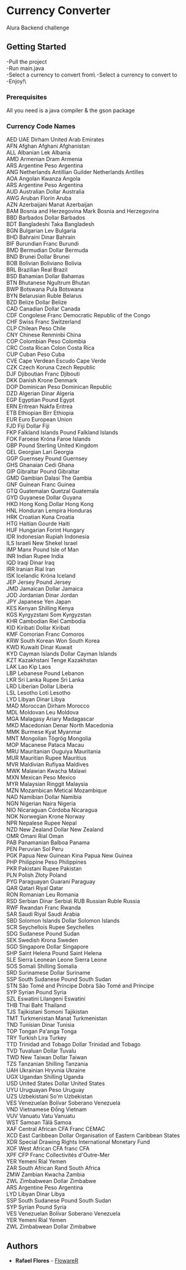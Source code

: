 # Currency Converter
Alura Backend challenge

## Getting Started

-Pull the project\
-Run main.java\
-Select a currency to convert from\ 
-Select a currency to convert to\
-Enjoy!\

### Prerequisites

All you need is a java compiler & the gson package

### Currency Code Names

AED	UAE Dirham	United Arab Emirates\
AFN	Afghan Afghani	Afghanistan\
ALL	Albanian Lek	Albania\
AMD	Armenian Dram	Armenia\
ARS	Argentine Peso	Argentina\
ANG	Netherlands Antillian Guilder	Netherlands Antilles\
AOA	Angolan Kwanza	Angola\
ARS	Argentine Peso	Argentina\
AUD	Australian Dollar	Australia\
AWG	Aruban Florin	Aruba\
AZN	Azerbaijani Manat	Azerbaijan\
BAM	Bosnia and Herzegovina Mark	Bosnia and Herzegovina\
BBD	Barbados Dollar	Barbados\
BDT	Bangladeshi Taka	Bangladesh\
BGN	Bulgarian Lev	Bulgaria\
BHD	Bahraini Dinar	Bahrain\
BIF	Burundian Franc	Burundi\
BMD	Bermudian Dollar	Bermuda\
BND	Brunei Dollar	Brunei\
BOB	Bolivian Boliviano	Bolivia\
BRL	Brazilian Real	Brazil\
BSD	Bahamian Dollar	Bahamas\
BTN	Bhutanese Ngultrum	Bhutan\
BWP	Botswana Pula	Botswana\
BYN	Belarusian Ruble	Belarus\
BZD	Belize Dollar	Belize\
CAD	Canadian Dollar	Canada\
CDF	Congolese Franc	Democratic Republic of the Congo\
CHF	Swiss Franc	Switzerland\
CLP	Chilean Peso	Chile\
CNY	Chinese Renminbi	China\
COP	Colombian Peso	Colombia\
CRC	Costa Rican Colon	Costa Rica\
CUP	Cuban Peso	Cuba\
CVE	Cape Verdean Escudo	Cape Verde\
CZK	Czech Koruna	Czech Republic\
DJF	Djiboutian Franc	Djibouti\
DKK	Danish Krone	Denmark\
DOP	Dominican Peso	Dominican Republic\
DZD	Algerian Dinar	Algeria\
EGP	Egyptian Pound	Egypt\
ERN	Eritrean Nakfa	Eritrea\
ETB	Ethiopian Birr	Ethiopia\
EUR	Euro	European Union\
FJD	Fiji Dollar	Fiji\
FKP	Falkland Islands Pound	Falkland Islands\
FOK	Faroese Króna	Faroe Islands\
GBP	Pound Sterling	United Kingdom\
GEL	Georgian Lari	Georgia\
GGP	Guernsey Pound	Guernsey\
GHS	Ghanaian Cedi	Ghana\
GIP	Gibraltar Pound	Gibraltar\
GMD	Gambian Dalasi	The Gambia\
GNF	Guinean Franc	Guinea\
GTQ	Guatemalan Quetzal	Guatemala\
GYD	Guyanese Dollar	Guyana\
HKD	Hong Kong Dollar	Hong Kong\
HNL	Honduran Lempira	Honduras\
HRK	Croatian Kuna	Croatia\
HTG	Haitian Gourde	Haiti\
HUF	Hungarian Forint	Hungary\
IDR	Indonesian Rupiah	Indonesia\
ILS	Israeli New Shekel	Israel\
IMP	Manx Pound	Isle of Man\
INR	Indian Rupee	India\
IQD	Iraqi Dinar	Iraq\
IRR	Iranian Rial	Iran\
ISK	Icelandic Króna	Iceland\
JEP	Jersey Pound	Jersey\
JMD	Jamaican Dollar	Jamaica\
JOD	Jordanian Dinar	Jordan\
JPY	Japanese Yen	Japan\
KES	Kenyan Shilling	Kenya\
KGS	Kyrgyzstani Som	Kyrgyzstan\
KHR	Cambodian Riel	Cambodia\
KID	Kiribati Dollar	Kiribati\
KMF	Comorian Franc	Comoros\
KRW	South Korean Won	South Korea\
KWD	Kuwaiti Dinar	Kuwait\
KYD	Cayman Islands Dollar	Cayman Islands\
KZT	Kazakhstani Tenge	Kazakhstan\
LAK	Lao Kip	Laos\
LBP	Lebanese Pound	Lebanon\
LKR	Sri Lanka Rupee	Sri Lanka\
LRD	Liberian Dollar	Liberia\
LSL	Lesotho Loti	Lesotho\
LYD	Libyan Dinar	Libya\
MAD	Moroccan Dirham	Morocco\
MDL	Moldovan Leu	Moldova\
MGA	Malagasy Ariary	Madagascar\
MKD	Macedonian Denar	North Macedonia\
MMK	Burmese Kyat	Myanmar\
MNT	Mongolian Tögrög	Mongolia\
MOP	Macanese Pataca	Macau\
MRU	Mauritanian Ouguiya	Mauritania\
MUR	Mauritian Rupee	Mauritius\
MVR	Maldivian Rufiyaa	Maldives\
MWK	Malawian Kwacha	Malawi\
MXN	Mexican Peso	Mexico\
MYR	Malaysian Ringgit	Malaysia\
MZN	Mozambican Metical	Mozambique\
NAD	Namibian Dollar	Namibia\
NGN	Nigerian Naira	Nigeria\
NIO	Nicaraguan Córdoba	Nicaragua\
NOK	Norwegian Krone	Norway\
NPR	Nepalese Rupee	Nepal\
NZD	New Zealand Dollar	New Zealand\
OMR	Omani Rial	Oman\
PAB	Panamanian Balboa	Panama\
PEN	Peruvian Sol	Peru\
PGK	Papua New Guinean Kina	Papua New Guinea\
PHP	Philippine Peso	Philippines\
PKR	Pakistani Rupee	Pakistan\
PLN	Polish Złoty	Poland\
PYG	Paraguayan Guaraní	Paraguay\
QAR	Qatari Riyal	Qatar\
RON	Romanian Leu	Romania\
RSD	Serbian Dinar	Serbia\\
RUB	Russian Ruble	Russia\
RWF	Rwandan Franc	Rwanda\
SAR	Saudi Riyal	Saudi Arabia\
SBD	Solomon Islands Dollar	Solomon Islands\
SCR	Seychellois Rupee	Seychelles\
SDG	Sudanese Pound	Sudan\
SEK	Swedish Krona	Sweden\
SGD	Singapore Dollar	Singapore\
SHP	Saint Helena Pound	Saint Helena\
SLE	Sierra Leonean Leone	Sierra Leone\
SOS	Somali Shilling	Somalia\
SRD	Surinamese Dollar	Suriname\
SSP	South Sudanese Pound	South Sudan\
STN	São Tomé and Príncipe Dobra	São Tomé and Príncipe\
SYP	Syrian Pound	Syria\
SZL	Eswatini Lilangeni	Eswatini\
THB	Thai Baht	Thailand\
TJS	Tajikistani Somoni	Tajikistan\
TMT	Turkmenistan Manat	Turkmenistan\
TND	Tunisian Dinar	Tunisia\
TOP	Tongan Paʻanga	Tonga\
TRY	Turkish Lira	Turkey\
TTD	Trinidad and Tobago Dollar	Trinidad and Tobago\
TVD	Tuvaluan Dollar	Tuvalu\
TWD	New Taiwan Dollar	Taiwan\
TZS	Tanzanian Shilling	Tanzania\
UAH	Ukrainian Hryvnia	Ukraine\
UGX	Ugandan Shilling	Uganda\
USD	United States Dollar United States\
UYU	Uruguayan Peso	Uruguay\
UZS	Uzbekistani So'm	Uzbekistan\
VES	Venezuelan Bolívar Soberano	Venezuela\
VND	Vietnamese Đồng	Vietnam\
VUV	Vanuatu Vatu	Vanuatu\
WST	Samoan Tālā	Samoa\
XAF	Central African CFA Franc	CEMAC\
XCD	East Caribbean Dollar	Organisation of Eastern Caribbean States\
XDR	Special Drawing Rights	International Monetary Fund\
XOF	West African CFA franc	CFA\
XPF	CFP Franc	Collectivités d'Outre-Mer\
YER	Yemeni Rial	Yemen\
ZAR	South African Rand	South Africa\
ZMW	Zambian Kwacha	Zambia\
ZWL	Zimbabwean Dollar	Zimbabwe\
ARS	Argentine Peso	Argentina\
LYD	Libyan Dinar	Libya\
SSP	South Sudanese Pound	South Sudan\
SYP	Syrian Pound	Syria\
VES	Venezuelan Bolívar Soberano	Venezuela\
YER	Yemeni Rial	Yemen\
ZWL	Zimbabwean Dollar	Zimbabwe


## Authors

* **Rafael Flores** - [FlowareR](https://github.com/FloWareR)

